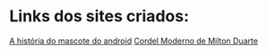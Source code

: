 <h1>Links dos sites criados:</h1>
<a href="https://mauricioloose.github.io/Sites/mascote-android/">A história do mascote do android</a>
<a href="https://mauricioloose.github.io/Sites/projeto-cordel/">Cordel Moderno de Milton Duarte</a>

